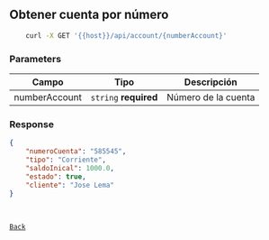 ## Obtener cuenta por número

```sh
    curl -X GET '{{host}}/api/account/{numberAccount}' 
```

### Parameters

| Campo  | Tipo                  | Descripción                                               |
|--------|-----------------------|-----------------------------------------------------------|
| numberAccount | `string` **required** | Número de la cuenta|

### Response

```json
{
    "numeroCuenta": "585545",
    "tipo": "Corriente",
    "saldoInical": 1000.0,
    "estado": true,
    "cliente": "Jose Lema"
}
```

<br>

[`Back`](../README.md)